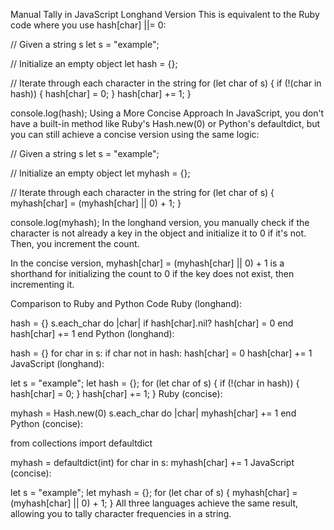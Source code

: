 Manual Tally in JavaScript
Longhand Version
This is equivalent to the Ruby code where you use hash[char] ||= 0:


// Given a string s
let s = "example";

// Initialize an empty object
let hash = {};

// Iterate through each character in the string
for (let char of s) {
    if (!(char in hash)) {
        hash[char] = 0;
    }
    hash[char] += 1;
}

console.log(hash);
Using a More Concise Approach
In JavaScript, you don't have a built-in method like Ruby's Hash.new(0) or Python's defaultdict, but you can still achieve a concise version using the same logic:


// Given a string s
let s = "example";

// Initialize an empty object
let myhash = {};

// Iterate through each character in the string
for (let char of s) {
    myhash[char] = (myhash[char] || 0) + 1;
}

console.log(myhash);
In the longhand version, you manually check if the character is not already a key in the object and initialize it to 0 if it's not. Then, you increment the count.

In the concise version, myhash[char] = (myhash[char] || 0) + 1 is a shorthand for initializing the count to 0 if the key does not exist, then incrementing it.

Comparison to Ruby and Python Code
Ruby (longhand):


hash = {}
s.each_char do |char|
  if hash[char].nil?
    hash[char] = 0
  end
  hash[char] += 1
end
Python (longhand):


hash = {}
for char in s:
    if char not in hash:
        hash[char] = 0
    hash[char] += 1
JavaScript (longhand):


let s = "example";
let hash = {};
for (let char of s) {
    if (!(char in hash)) {
        hash[char] = 0;
    }
    hash[char] += 1;
}
Ruby (concise):


myhash = Hash.new(0)
s.each_char do |char|
  myhash[char] += 1
end
Python (concise):


from collections import defaultdict

myhash = defaultdict(int)
for char in s:
    myhash[char] += 1
JavaScript (concise):


let s = "example";
let myhash = {};
for (let char of s) {
    myhash[char] = (myhash[char] || 0) + 1;
}
All three languages achieve the same result, allowing you to tally character frequencies in a string.







